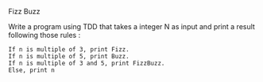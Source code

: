 ﻿Fizz Buzz

Write a program using TDD that takes a integer N as input and print a result following those rules :

    If n is multiple of 3, print Fizz.
    If n is multiple of 5, print Buzz.
    If n is multiple of 3 and 5, print FizzBuzz.
    Else, print n